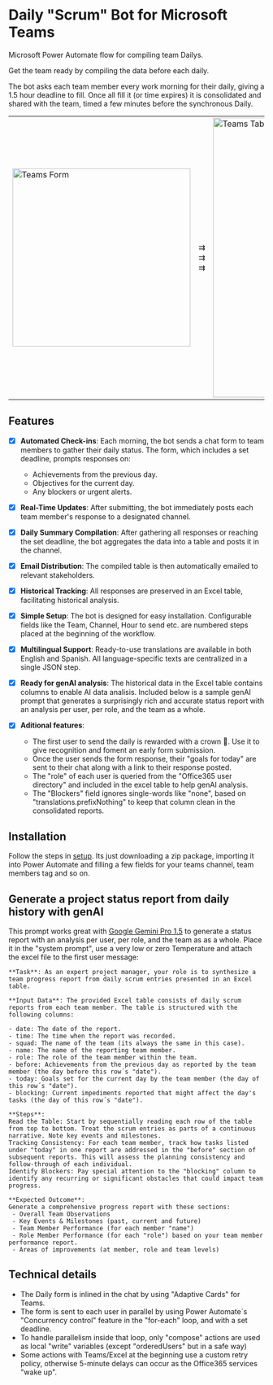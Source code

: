 # Daily "Scrum" Bot for Microsoft Teams
Microsoft Power Automate flow for compiling team Dailys.

Get the team ready by compiling the data before each daily.

The bot asks each team member every work morning for their daily, giving a 1.5 hour deadline to fill.
Once all fill it (or time expires) it is consolidated and shared with the team, timed a few minutes before the synchronous Daily.

<table style="border-collapse: collapse; width: 100%;">
  <tr>
    <td><img src="https://github.com/user-attachments/assets/33c971fb-091c-4dba-b0bf-8fa511ec5413" alt="Teams Form" style="width:350px;"/></td>
    <td style="text-align: center;">⇉<br>⇉<br>⇉</td>
    <td ><img src="https://github.com/user-attachments/assets/3c2f2da6-3ef4-4e23-a698-07afcba8a50a" alt="Teams Table" style="width:550px;"/></td>
  </tr>
</table>


## Features
- [x] **Automated Check-ins**: Each morning, the bot sends a chat form to team members to gather their daily status. The form, which includes a set deadline, prompts responses on:
  - Achievements from the previous day.
  - Objectives for the current day.
  - Any blockers or urgent alerts.

- [x] **Real-Time Updates**: After submitting, the bot immediately posts each team member's response to a designated channel.

- [x] **Daily Summary Compilation**: After gathering all responses or reaching the set deadline, the bot aggregates the data into a table and posts it in the channel.

- [x] **Email Distribution**: The compiled table is then automatically emailed to relevant stakeholders.

- [x] **Historical Tracking**: All responses are preserved in an Excel table, facilitating historical analysis.

- [x] **Simple Setup**: The bot is designed for easy installation. Configurable fields like the Team, Channel, Hour to send etc. are numbered steps placed at the beginning of the workflow.

- [x] **Multilingual Support**: Ready-to-use translations are available in both English and Spanish. All language-specific texts are centralized in a single JSON step.

- [x] **Ready for genAI analysis**: The historical data in the Excel table contains columns to enable AI data analisis. Included below is a sample genAI prompt that generates a surprisingly rich and accurate status report with an analysis per user, per role, and the team as a whole.

- [x] **Aditional features**:
   - The first user to send the daily is rewarded with a crown 👑. Use it to give recognition and foment an early form submission.
   - Once the user sends the form response, their "goals for today" are sent to their chat along with a link to their response posted.
   - The "role" of each user is queried from the "Office365 user directory" and included in the excel table to help genAI analysis.
   - The "Blockers" field ignores single-words like "none", based on "translations.prefixNothing" to keep that column clean in the consolidated reports.

## Installation
Follow the steps in [setup](https://github.com/zmandel/dailybot/blob/main/setup/readme.md). Its just downloading a zip package, importing it into Power Automate and filling a few fields for your teams channel, team members tag and so on.
 
## Generate a project status report from daily history with genAI
This prompt works great with [Google Gemini Pro 1.5](https://aistudio.google.com/app/prompts/new_chat) to generate a status report with an analysis per user, per role, and the team as as a whole. Place it in the "system prompt", use a very low or zero Temperature and attach the excel file to the first user message:

```
**Task**: As an expert project manager, your role is to synthesize a team progress report from daily scrum entries presented in an Excel table.

**Input Data**: The provided Excel table consists of daily scrum reports from each team member. The table is structured with the following columns:

- date: The date of the report.
- time: The time when the report was recorded.
- squad: The name of the team (its always the same in this case).
- name: The name of the reporting team member.
- role: The role of the team member within the team.
- before: Achievements from the previous day as reported by the team member (the day before this row´s "date").
- today: Goals set for the current day by the team member (the day of this row´s "date").
- blocking: Current impediments reported that might affect the day's tasks (the day of this row´s "date").

**Steps**:
Read the Table: Start by sequentially reading each row of the table from top to bottom. Treat the scrum entries as parts of a continuous narrative. Note key events and milestones.
Tracking Consistency: For each team member, track how tasks listed under "today" in one report are addressed in the "before" section of subsequent reports. This will assess the planning consistency and follow-through of each individual.
Identify Blockers: Pay special attention to the "blocking" column to identify any recurring or significant obstacles that could impact team progress.

**Expected Outcome**:
Generate a comprehensive progress report with these sections:
 - Overall Team Observations
 - Key Events & Milestones (past, current and future)
 - Team Member Performance (for each member "name")
 - Role Member Performance (for each "role") based on your team member performance report.
 - Areas of improvements (at member, role and team levels)
```
## Technical details
  - The Daily form is inlined in the chat by using "Adaptive Cards" for Teams.
  - The form is sent to each user in parallel by using Power Automate´s "Concurrency control" feature in the "for-each" loop, and with a set deadline.
  - To handle parallelism inside that loop, only "compose" actions are used as local "write" variables (except "orderedUsers" but in a safe way)
  - Some actions with Teams/Excel at the beginning use a custom retry policy, otherwise 5-minute delays can occur as the Office365 services "wake up".
